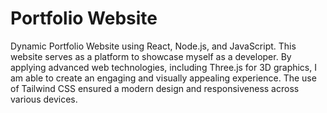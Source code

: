 # Portfolio Website
Dynamic Portfolio Website using React, Node.js, and JavaScript. 
This website serves as a platform to showcase myself as a developer. 
By applying advanced web technologies, including
Three.js for 3D graphics, I am able to create an engaging and visually appealing experience. 
The use of Tailwind CSS ensured a modern design and responsiveness across various devices.
